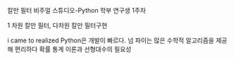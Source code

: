 칼만 필터
비주얼 스튜디오-Python
학부 연구생 1주차

1 차원 칼만 필터, 다차원 칼만 필터구현

i came to realized
Python은 개발이 빠르다.
넘 파이는 많은 수학적 알고리즘을 제공해 편리하다
확률 통계 이론과 선형대수의 필요성
